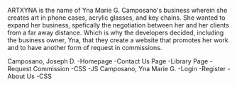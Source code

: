 ARTXYNA is the name of Yna Marie G. Camposano's business wherein she creates art in phone cases, acrylic glasses, and key chains. She wanted to expand her business, spefically the negotiation between her and her clients from a far away distance. Which is why the developers decided, including the business owner, Yna, that they create a website that promotes her work and to have another form of request in commissions. 

Camposano, Joseph D.
	-Homepage
	-Contact Us Page
	-Library Page
	-Request Commission
	-CSS
	-JS
Camposano, Yna Marie G.
	-Login
	-Register
	-About Us
	-CSS
